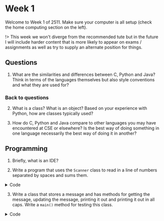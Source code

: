 # Week 1

Welcome to Week 1 of 2511.  Make sure your computer is all setup (check the home computing section on the left).

!> This week we won't diverge from the recommended tute but in the future I will include harder content that is more likely to appear on exams / assignments as well as try to supply an alternate position for things.

## Questions

1. What are the similarities and differences between C, Python and Java? Think in terms of the languages themselves but also style conventions and what they are used for?

### Back to questions

2. What is a class? What is an object? Based on your experience with Python, how are classes typically used?

3. How do C, Python and Java compare to other languages you may have encountered at CSE or elsewhere? Is the best way of doing something in one language necessarily the best way of doing it in another?

## Programming

1. Briefly, what is an IDE?

2. Write a program that uses the `Scanner` class to read in a line of numbers separated by spaces and sums them.

<details>
<summary>Code</summary>

[](Tute1/src/sum/Sum.java ':include :type=code java')

</details>

3. Write a class that stores a message and has methods for getting the message, updating the message, printing it out and printing it out in all caps. Write a `main()` method for testing this class.

<details>
<summary>Code</summary>

<!-- [](Tute1/src/shouter/C_shouter.c ':include :type=code c') -->

<!-- [](Tute1/src/shoutser/Shouter.java ':include :type=code java') -->

</details>